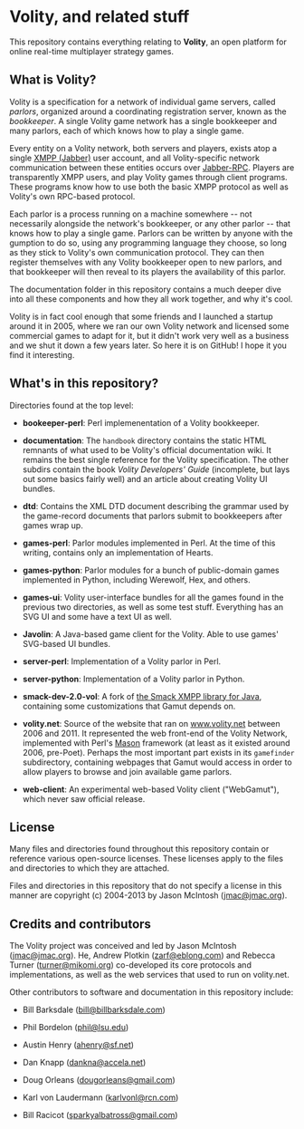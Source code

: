 # Volity, and related stuff

This repository contains everything relating to __Volity__, an open platform for online real-time multiplayer strategy games.

## What is Volity?

Volity is a specification for a network of individual game servers, called _parlors_, organized around a coordinating registration server, known as the _bookkeeper_. A single Volity game network has a single bookkeeper and many parlors, each of which knows how to play a single game.

Every entity on a Volity network, both servers and players, exists atop a single [XMPP (Jabber)](http://en.wikipedia.org/wiki/XMPP) user account, and all Volity-specific network communication between these entities occurs over [Jabber-RPC](http://xmpp.org/extensions/xep-0009.html). Players are transparently XMPP users, and play Volity games through client programs. These programs know how to use both the basic XMPP protocol as well as Volity's own RPC-based protocol.

Each parlor is a process running on a machine somewhere -- not necessarily alongside the network's bookkeeper, or any other parlor -- that knows how to play a single game. Parlors can be written by anyone with the gumption to do so, using any programming language they choose, so long as they stick to Volity's own communication protocol. They can then register themselves with any Volity bookkeeper open to new parlors, and that bookkeeper will then reveal to its players the availability of this parlor.

The documentation folder in this repository contains a much deeper dive into all these components and how they all work together, and why it's cool.

Volity is in fact cool enough that some friends and I launched a startup around it in 2005, where we ran our own Volity network and licensed some commercial games to adapt for it, but it didn't work very well as a business and we shut it down a few years later. So here it is on GitHub! I hope it you find it interesting.

## What's in this repository?

Directories found at the top level:

* __bookeeper-perl__: Perl implemenentation of a Volity bookkeeper.

* __documentation__: The `handbook` directory contains the static HTML remnants of what used to be Volity's official documentation wiki. It remains the best single reference for the Volity specification. The other subdirs contain the book _Volity Developers' Guide_ (incomplete, but lays out some basics fairly well) and an article about creating Volity UI bundles.

* __dtd__: Contains the XML DTD document describing the grammar used by the game-record documents that parlors submit to bookkeepers after games wrap up.

* __games-perl__: Parlor modules implemented in Perl. At the time of this writing, contains only an implementation of Hearts.

* __games-python__: Parlor modules for a bunch of public-domain games implemented in Python, including Werewolf, Hex, and others.

* __games-ui__: Volity user-interface bundles for all the games found in the previous two directories, as well as some test stuff. Everything has an SVG UI and some have a text UI as well.

* __Javolin__: A Java-based game client for the Volity. Able to use games' SVG-based UI bundles.

* __server-perl__: Implementation of a Volity parlor in Perl.

* __server-python__: Implementation of a Volity parlor in Python.

* __smack-dev-2.0-vol__: A fork of [the Smack XMPP library for Java](http://www.igniterealtime.org/projects/smack/), containing some customizations that Gamut depends on.

* __volity.net__: Source of the website that ran on www.volity.net between 2006 and 2011. It represented the web front-end of the Volity Network, implemented with Perl's [Mason](http://www.masonhq.com) framework (at least as it existed around 2006, pre-Poet). Perhaps the most important part exists in its `gamefinder` subdirectory, containing webpages that Gamut would access in order to allow players to browse and join available game parlors.

* __web-client__: An experimental web-based Volity client ("WebGamut"), which never saw official release.

## License

Many files and directories found throughout this repository contain or reference various open-source licenses. These licenses apply to the files and directories to which they are attached.

Files and directories in this repository that do not specify a license in this manner are copyright (c) 2004-2013 by Jason McIntosh (<jmac@jmac.org>).

## Credits and contributors

The Volity project was conceived and led by Jason McIntosh (<jmac@jmac.org>). He, Andrew Plotkin (<zarf@eblong.com>) and Rebecca Turner (<turner@mikomi.org>) co-developed its core protocols and implementations, as well as the web services that used to run on volity.net.

Other contributors to software and documentation in this repository include:

* Bill Barksdale (<bill@billbarksdale.com>)

* Phil Bordelon (<phil@lsu.edu>)

* Austin Henry (<ahenry@sf.net>)

* Dan Knapp (<dankna@accela.net>)

* Doug Orleans (<dougorleans@gmail.com>)

* Karl von Laudermann (<karlvonl@rcn.com>)

* Bill Racicot (<sparkyalbatross@gmail.com>)
